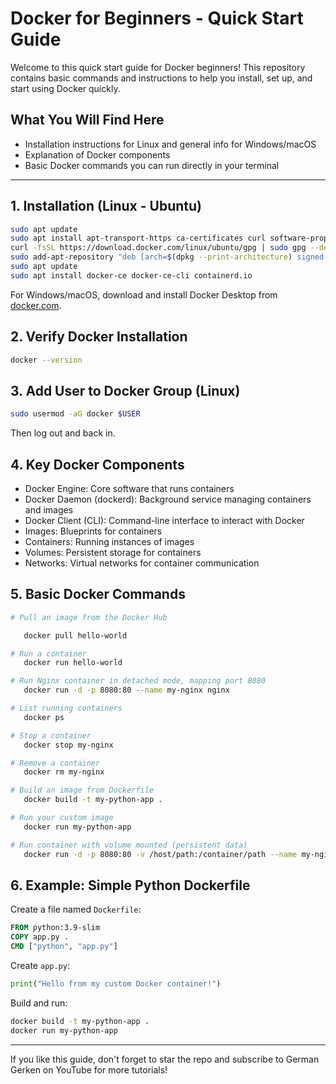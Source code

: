 
# Docker for Beginners - Quick Start Guide

Welcome to this quick start guide for Docker beginners! This repository contains basic commands and instructions to help you install, set up, and start using Docker quickly.

## What You Will Find Here
- Installation instructions for Linux and general info for Windows/macOS
- Explanation of Docker components
- Basic Docker commands you can run directly in your terminal

---

## 1. Installation (Linux - Ubuntu)
```bash
sudo apt update
sudo apt install apt-transport-https ca-certificates curl software-properties-common
curl -fsSL https://download.docker.com/linux/ubuntu/gpg | sudo gpg --dearmor -o /usr/share/keyrings/docker-archive-keyring.gpg
sudo add-apt-repository "deb [arch=$(dpkg --print-architecture) signed-by=/usr/share/keyrings/docker-archive-keyring.gpg] https://download.docker.com/linux/ubuntu $(lsb_release -cs) stable"
sudo apt update
sudo apt install docker-ce docker-ce-cli containerd.io
```

For Windows/macOS, download and install Docker Desktop from [docker.com](https://www.docker.com/products/docker-desktop).

## 2. Verify Docker Installation
```bash
docker --version
```

## 3. Add User to Docker Group (Linux)
```bash
sudo usermod -aG docker $USER
```
Then log out and back in.

## 4. Key Docker Components
- Docker Engine: Core software that runs containers
- Docker Daemon (dockerd): Background service managing containers and images
- Docker Client (CLI): Command-line interface to interact with Docker
- Images: Blueprints for containers
- Containers: Running instances of images
- Volumes: Persistent storage for containers
- Networks: Virtual networks for container communication

## 5. Basic Docker Commands
```bash
# Pull an image from the Docker Hub

   docker pull hello-world

# Run a container
   docker run hello-world

# Run Nginx container in detached mode, mapping port 8080
   docker run -d -p 8080:80 --name my-nginx nginx

# List running containers
   docker ps

# Stop a container
   docker stop my-nginx

# Remove a container
   docker rm my-nginx

# Build an image from Dockerfile
   docker build -t my-python-app .

# Run your custom image
   docker run my-python-app

# Run container with volume mounted (persistent data)
   docker run -d -p 8080:80 -v /host/path:/container/path --name my-nginx nginx
```

## 6. Example: Simple Python Dockerfile

Create a file named `Dockerfile`:
```Dockerfile
FROM python:3.9-slim
COPY app.py .
CMD ["python", "app.py"]
```

Create `app.py`:
```python
print("Hello from my custom Docker container!")
```

Build and run:
```bash
docker build -t my-python-app .
docker run my-python-app
```

---

If you like this guide, don't forget to star the repo and subscribe to German Gerken on YouTube for more tutorials!
